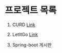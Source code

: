 # 프로젝트 목록

1. CURD [Link](https://bitbucket.org/defaultcrud/crud.git)

2. LetItGo [Link](https://github.com/BSC-0530/LetITGo.git)

3. Spring-boot 게시판
